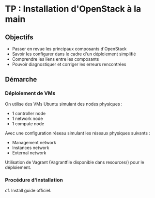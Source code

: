 # TP : Installation d'OpenStack à la main

## Objectifs

* Passer en revue les principaux composants d'OpenStack
* Savoir les configurer dans le cadre d'un déploiement simplifié
* Comprendre les liens entre les composants
* Pouvoir diagnostiquer et corriger les erreurs rencontrées

## Démarche

### Déploiement de VMs

On utilise des VMs Ubuntu simulant des nodes physiques :
 * 1 controller node
 * 1 network node
 * 1 compute node

Avec une configuration réseau simulant les réseaux physiques suivants :
 * Management network
 * Instances network
 * External network

Utilisation de Vagrant (Vagrantfile disponible dans resources/) pour le déploiement.

### Procédure d'installation

cf. Install guide officiel.
